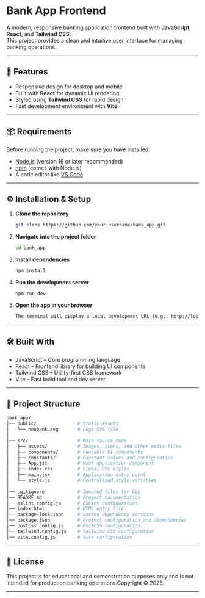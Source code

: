 # Bank App Frontend

A modern, responsive banking application frontend built with **JavaScript**, **React**, and **Tailwind CSS**.  
This project provides a clean and intuitive user interface for managing banking operations.

---

## 🚀 Features
- Responsive design for desktop and mobile
- Built with **React** for dynamic UI rendering
- Styled using **Tailwind CSS** for rapid design
- Fast development environment with **Vite**

---

## 📦 Requirements
Before running the project, make sure you have installed:

- [Node.js](https://nodejs.org/) (version 16 or later recommended)
- [npm](https://www.npmjs.com/) (comes with Node.js)
- A code editor like [VS Code](https://code.visualstudio.com/)

---

## ⚙️ Installation & Setup

1. **Clone the repository**
   ```bash
   git clone https://github.com/your-username/bank_app.git
2. **Navigate into the project folder**
   ```bash
   cd bank_app
3. **Install dependencies**
   ```bash
   npm install
4. **Run the development server**
   ```bash
   npm run dev
5. **Open the app in your browser**
   ```bash
   The terminal will display a local development URL (e.g., http://localhost:5173).

---

## 🛠️ Built With

- JavaScript – Core programming language
- React – Frontend library for building UI components
- Tailwind CSS – Utility-first CSS framework
- Vite – Fast build tool and dev server

---

## 📂 Project Structure

```bash
bank_app/
│── public/               # Static assets
│   └── hoobank.svg       # Logo SVG file
│
│── src/                  # Main source code
│   ├── assets/           # Images, icons, and other media files
│   ├── components/       # Reusable UI components
│   ├── constants/        # Constant values and configuration
│   ├── App.jsx           # Root application component
│   ├── index.css         # Global CSS styles
│   ├── main.jsx          # Application entry point
│   └── style.js          # Centralized style variables
│
│── .gitignore            # Ignored files for Git
│── README.md             # Project documentation
│── eslint.config.js      # ESLint configuration
│── index.html            # HTML entry file
│── package-lock.json     # Locked dependency versions
│── package.json          # Project configuration and dependencies
│── postcss.config.js     # PostCSS configuration
│── tailwind.config.js    # Tailwind CSS configuration
│── vite.config.js        # Vite configuration
```

---

## 📝 License
This project is for educational and demonstration purposes only and is not intended for production banking operations.Copyright © 2025.

---
